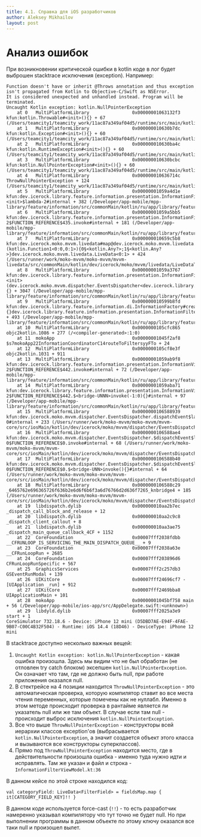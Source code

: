 ```yaml
---
title: 4.1. Справка для iOS разработчиков
author: Aleksey Mikhailov
layout: post
---
```


# Анализ ошибок
При возникновении критической ошибки в kotlin коде в лог будет выброшен stacktrace исключения (exception).
Например:
```
Function doesn't have or inherit @Throws annotation and thus exception isn't propagated from Kotlin to Objective-C/Swift as NSError.
It is considered unexpected and unhandled instead. Program will be terminated.
Uncaught Kotlin exception: kotlin.NullPointerException
    at 0   MultiPlatformLibrary                0x00000001063132f3 kfun:kotlin.Throwable#<init>(){} + 67 (/Users/teamcity1/teamcity_work/11ac87a349af04d5/runtime/src/main/kotlin/kotlin/Throwable.kt:27:21)
    at 1   MultiPlatformLibrary                0x000000010630b7dc kfun:kotlin.Exception#<init>(){} + 60 (/Users/teamcity1/teamcity_work/11ac87a349af04d5/runtime/src/main/kotlin/kotlin/Exceptions.kt:21:28)
    at 2   MultiPlatformLibrary                0x000000010630ba4c kfun:kotlin.RuntimeException#<init>(){} + 60 (/Users/teamcity1/teamcity_work/11ac87a349af04d5/runtime/src/main/kotlin/kotlin/Exceptions.kt:32:28)
    at 3   MultiPlatformLibrary                0x000000010630bcbc kfun:kotlin.NullPointerException#<init>(){} + 60 (/Users/teamcity1/teamcity_work/11ac87a349af04d5/runtime/src/main/kotlin/kotlin/Exceptions.kt:43:28)
    at 4   MultiPlatformLibrary                0x000000010636714c ThrowNullPointerException + 124 (/Users/teamcity1/teamcity_work/11ac87a349af04d5/runtime/src/main/kotlin/kotlin/native/internal/RuntimeUtils.kt:13:11)
    at 5   MultiPlatformLibrary                0x00000001059a4d1e kfun:dev.icerock.library.feature.information.presentation.InformationFilterViewModel.<init>$lambda-2#internal + 382 (/Developer/app-mobile/mpp-library/feature/information/src/commonMain/kotlin/ru/app/library/feature/information/presentation/InformationFilterViewModel.kt:36:86)
    at 6   MultiPlatformLibrary                0x00000001059a5bb5 kfun:dev.icerock.library.feature.information.presentation.InformationFilterViewModel.$<init>$lambda-2$FUNCTION_REFERENCE$435.invoke#internal + 181 (/Developer/app-mobile/mpp-library/feature/information/src/commonMain/kotlin/ru/app/library/feature/information/presentation/InformationFilterViewModel.kt:36:62)
    at 7   MultiPlatformLibrary                0x000000010659c5b8 kfun:dev.icerock.moko.mvvm.livedata#map@dev.icerock.moko.mvvm.livedata.LiveData<0:0>(kotlin.Function1<0:0,0:1>){0§<kotlin.Any?>;1§<kotlin.Any?>}dev.icerock.moko.mvvm.livedata.LiveData<0:1> + 424 (/Users/runner/work/moko-mvvm/moko-mvvm/mvvm-livedata/src/commonMain/kotlin/dev/icerock/moko/mvvm/livedata/LiveDataTransforms.kt:8:43)
    at 8   MultiPlatformLibrary                0x00000001059a3767 kfun:dev.icerock.library.feature.information.presentation.InformationFilterViewModel#<init>(dev.icerock.moko.mvvm.dispatcher.EventsDispatcher<dev.icerock.library.feature.information.presentation.InformationFilterViewModel.EventsListener>;dev.icerock.components.filter.FilterViewModel.FilterRepository;dev.icerock.library.feature.information.di.Strings){} + 3047 (/Developer/app-mobile/mpp-library/feature/information/src/commonMain/kotlin/ru/app/library/feature/information/presentation/InformationFilterViewModel.kt:36:58)
    at 9   MultiPlatformLibrary                0x000000010599b8fd kfun:dev.icerock.library.feature.information.di.InformationFactory#createInformationFilterViewModel(dev.icerock.moko.mvvm.dispatcher.EventsDispatcher<dev.icerock.library.feature.information.presentation.InformationFilterViewModel.EventsListener>){}dev.icerock.library.feature.information.presentation.InformationFilterViewModel + 493 (/Developer/app-mobile/mpp-library/feature/information/src/commonMain/kotlin/ru/app/library/feature/information/di/InformationFactory.kt:87:37)
    at 10  MultiPlatformLibrary                0x0000000105cfc865 objc2kotlin.1086 + 277 (/<compiler-generated>:1:0)
    at 11  mokoApp                             0x00000001045f2af8 $s7mokoApp22InformationCoordinatorC14routeToFiltersyyFTo + 24
    at 12  MultiPlatformLibrary                0x0000000105cf8e3f objc2kotlin.1031 + 911
    at 13  MultiPlatformLibrary                0x00000001059ab9f8 kfun:dev.icerock.library.feature.information.presentation.InformationViewModel.$onFilterTap$lambda-2$FUNCTION_REFERENCE$442.invoke#internal + 72 (/Developer/app-mobile/mpp-library/feature/information/src/commonMain/kotlin/ru/app/library/feature/information/presentation/InformationViewModel.kt:66:40)
    at 14  MultiPlatformLibrary                0x00000001059aba71 kfun:dev.icerock.library.feature.information.presentation.InformationViewModel.$onFilterTap$lambda-2$FUNCTION_REFERENCE$442.$<bridge-UNNN>invoke(-1:0){}#internal + 97 (/Developer/app-mobile/mpp-library/feature/information/src/commonMain/kotlin/ru/app/library/feature/information/presentation/InformationViewModel.kt:66:40)
    at 15  MultiPlatformLibrary                0x0000000106588939 kfun:dev.icerock.moko.mvvm.dispatcher.EventsDispatcher.dispatchEvent$lambda-0#internal + 233 (/Users/runner/work/moko-mvvm/moko-mvvm/mvvm-core/src/iosMain/kotlin/dev/icerock/moko/mvvm/dispatcher/EventsDispatcher.kt:48:13)
    at 16  MultiPlatformLibrary                0x0000000106588ae4 kfun:dev.icerock.moko.mvvm.dispatcher.EventsDispatcher.$dispatchEvent$lambda-0$FUNCTION_REFERENCE$0.invoke#internal + 68 (/Users/runner/work/moko-mvvm/moko-mvvm/mvvm-core/src/iosMain/kotlin/dev/icerock/moko/mvvm/dispatcher/EventsDispatcher.kt:47:31)
    at 17  MultiPlatformLibrary                0x0000000106588b40 kfun:dev.icerock.moko.mvvm.dispatcher.EventsDispatcher.$dispatchEvent$lambda-0$FUNCTION_REFERENCE$0.$<bridge-UNN>invoke(){}#internal + 64 (/Users/runner/work/moko-mvvm/moko-mvvm/mvvm-core/src/iosMain/kotlin/dev/icerock/moko/mvvm/dispatcher/EventsDispatcher.kt:47:31)
    at 18  MultiPlatformLibrary                0x0000000106588c29 _6465762e696365726f636b2e6d6f6b6f3a6d76766d2d636f7265_knbridge4 + 185 (/Users/runner/work/moko-mvvm/moko-mvvm/mvvm-core/src/iosMain/kotlin/dev/icerock/moko/mvvm/dispatcher/EventsDispatcher.kt:47:31)
    at 19  libdispatch.dylib                   0x000000010aa2b7ec _dispatch_call_block_and_release + 12
    at 20  libdispatch.dylib                   0x000000010aa2c9c8 _dispatch_client_callout + 8
    at 21  libdispatch.dylib                   0x000000010aa3ae75 _dispatch_main_queue_callback_4CF + 1152
    at 22  CoreFoundation                      0x00007fff2038fdbb __CFRUNLOOP_IS_SERVICING_THE_MAIN_DISPATCH_QUEUE__ + 9
    at 23  CoreFoundation                      0x00007fff2038a63e __CFRunLoopRun + 2685
    at 24  CoreFoundation                      0x00007fff203896d6 CFRunLoopRunSpecific + 567
    at 25  GraphicsServices                    0x00007fff2c257db3 GSEventRunModal + 139
    at 26  UIKitCore                           0x00007fff24696cf7 -[UIApplication _run] + 912
    at 27  UIKitCore                           0x00007fff2469bba8 UIApplicationMain + 101
    at 28  mokoApp                             0x00000001045bf758 main + 56 (/Developer/app-mobile/ios-app/src/AppDelegate.swift:<unknown>)
    at 29  libdyld.dylib                       0x00007fff2025a3e9 start + 1
CoreSimulator 732.18.6 - Device: iPhone 12 mini (D5DBD7AE-E94F-4FAE-9B07-C00C4B32F504) - Runtime: iOS 14.4 (18D46) - DeviceType: iPhone 12 mini
```

В stacktrace доступно несколько важных вещей:
1. `Uncaught Kotlin exception: kotlin.NullPointerException` - какая ошибка произошла. Здесь мы видим что не был обработан (не отловлен try catch блоком) эксепшен `kotlin.NullPointerException`. Он означает что там, где не должно быть null, при работе приложения оказался null.
2. В стектрейсе на 4 позиции находится `ThrowNullPointerException` - это автоматическая проверка, которую компилятор ставит во все места чтения переменных, которые помечены как не нуллабл. Именно в этом методе происходит проверка в рантайме является ли указатель null или же там объект. В случае если там null - происходит выброс исключения `kotlin.NullPointerException`.
3. Все что выше `ThrowNullPointerException` - конструкторы всей иерархии классов exception'ов (выбрасывается `kotlin.NullPointerException`, а значит создается объект этого класса и вызываются все конструкторы суперклассов).
4. Прямо под `ThrowNullPointerException` находится место, где в действительности произошла ошибка - именно туда нужно идти и исправлять. Там же указан и файл и строка - `InformationFilterViewModel.kt:36`

В данном кейсе по этой строке находился код:
```
val categoryField: LiveData<FilterField> = fieldsMap.map { it[CATEGORY_FIELD_KEY]!! }
```

В данном коде используется force-cast (`!!`) - то есть разработчик намеренно указывал компилятору что тут точно не будет null. Но при выполнении программы в данном объекте по этому ключу оказался все таки null и произошел вылет.
